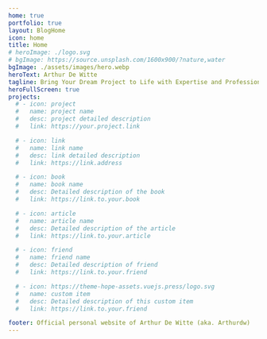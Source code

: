```yaml
---
home: true
portfolio: true
layout: BlogHome
icon: home
title: Home
# heroImage: ./logo.svg
# bgImage: https://source.unsplash.com/1600x900/?nature,water
bgImage: ./assets/images/hero.webp
heroText: Arthur De Witte
tagline: Bring Your Dream Project to Life with Expertise and Professionalism!
heroFullScreen: true
projects:
  # - icon: project
  #   name: project name
  #   desc: project detailed description
  #   link: https://your.project.link

  # - icon: link
  #   name: link name
  #   desc: link detailed description
  #   link: https://link.address

  # - icon: book
  #   name: book name
  #   desc: Detailed description of the book
  #   link: https://link.to.your.book

  # - icon: article
  #   name: article name
  #   desc: Detailed description of the article
  #   link: https://link.to.your.article

  # - icon: friend
  #   name: friend name
  #   desc: Detailed description of friend
  #   link: https://link.to.your.friend

  # - icon: https://theme-hope-assets.vuejs.press/logo.svg
  #   name: custom item
  #   desc: Detailed description of this custom item
  #   link: https://link.to.your.friend

footer: Official personal website of Arthur De Witte (aka. Arthurdw)
---
```


